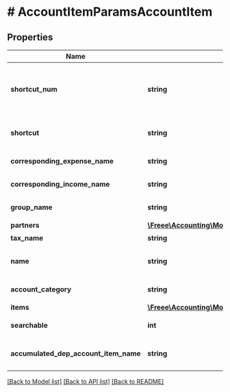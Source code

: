 # # AccountItemParamsAccountItem

## Properties

Name | Type | Description | Notes
------------ | ------------- | ------------- | -------------
**shortcut_num** | **string** | ショートカット2(勘定科目コード)(20文字以内) | [optional] 
**shortcut** | **string** | ショートカット1 (20文字以内) | [optional] 
**corresponding_expense_name** | **string** | 支出取引相手勘定科目 | 
**corresponding_income_name** | **string** | 収入取引相手勘定科目 | 
**group_name** | **string** | 決算書表示名 | 
**partners** | [**\Freee\Accounting\Model\AccountItemParamsAccountItemPartners[]**](AccountItemParamsAccountItemPartners.md) | 取引先 | [optional] 
**tax_name** | **string** | 税区分 | 
**name** | **string** | 勘定科目名 (30文字以内) | 
**account_category** | **string** | 勘定科目カテゴリー | 
**items** | [**\Freee\Accounting\Model\AccountItemParamsAccountItemPartners[]**](AccountItemParamsAccountItemPartners.md) | 品目 | [optional] 
**searchable** | **int** | 検索可能:2, 検索不可：3 | [optional] 
**accumulated_dep_account_item_name** | **string** | 減価償却累計額勘定科目 | [optional] 

[[Back to Model list]](../../README.md#documentation-for-models) [[Back to API list]](../../README.md#documentation-for-api-endpoints) [[Back to README]](../../README.md)


